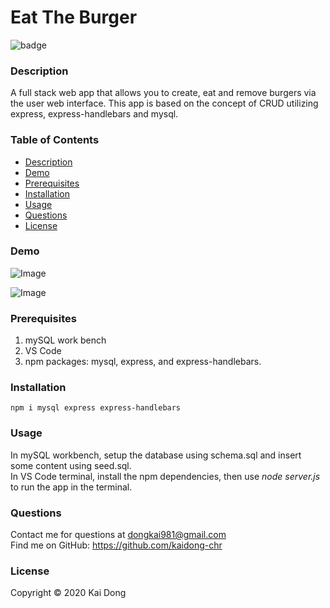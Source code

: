 # Eat The Burger

![badge](https://img.shields.io/badge/license-MIT-blue)<br />

  ### Description
  A full stack web app that allows you to create, eat and remove burgers via the user web interface. This app is based on the concept of CRUD utilizing express, express-handlebars and mysql.
  
  ### Table of Contents
  - [Description](#description)
  - [Demo](#Demo)
  - [Prerequisites](#Prerequisites)
  - [Installation](#Installation)
  - [Usage](#Usage)
  - [Questions](#Questions)
  - [License](#License)

  ### Demo
![Image](./assets/images/Employee_Tracker.gif "CMS Demo")<br />

![Image](https://img.shields.io/badge/Languages-JavaScript-yellow)

  ### Prerequisites
  1. mySQL work bench
  2. VS Code
  3. npm packages: mysql, express, and express-handlebars.

  ### Installation
  ```
  npm i mysql express express-handlebars
  ```

  ### Usage
  In mySQL workbench, setup the database using schema.sql and insert some content using seed.sql.<br />
  In VS Code terminal, install the npm dependencies, then use <i>node server.js</i> to run the app in the terminal.

  ### Questions
  Contact me for questions at dongkai981@gmail.com<br />
  Find me on GitHub: https://github.com/kaidong-chr

  ### License
  Copyright © 2020 Kai Dong<br />